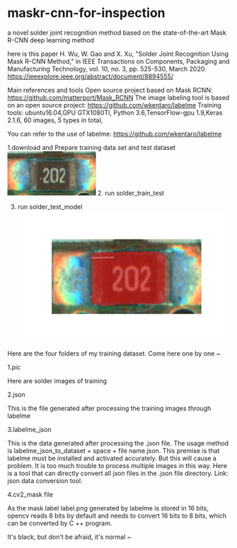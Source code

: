 # maskr-cnn-for-inspection
a novel solder joint recognition method based on the state-of-the-art Mask R-CNN deep learning method

here is this paper H. Wu, W. Gao and X. Xu, "Solder Joint Recognition Using Mask R-CNN Method," in IEEE Transactions on Components, Packaging and Manufacturing Technology, vol. 10, no. 3, pp. 525-530, March 2020.
https://ieeexplore.ieee.org/abstract/document/8894555/

Main references and tools
Open source project based on Mask RCNN: https://github.com/matterport/Mask_RCNN
The image labeling tool is based on an open source project: https://github.com/wkentaro/labelme
Training tools: ubuntu16.04,GPU GTX1080TI,  Python 3.6,TensorFlow-gpu 1.9,Keras 2.1.6, 60 images, 5 types in total,

You can refer to the use of labelme: https://github.com/wkentaro/labelme


1.download and Prepare training data set and test dataset
![image](https://github.com/qq4060/maskr-cnn-for-inspection/blob/master/4.bmp)
2. run solder_train_test

3. run solder_test_model
![image](https://github.com/qq4060/maskr-cnn-for-inspection/blob/master/fault4.png)


Here are the four folders of my training dataset. Come here one by one ~

1.pic

Here are  solder images of training

2.json

This is the file generated after processing the training images through labelme

3.labelme_json


This is the data generated after processing the .json file. The usage method is labelme_json_to_dataset + space + file name.json. This premise is that labelme must be installed and activated accurately. But this will cause a problem. It is too much trouble to process multiple images in this way. Here is a tool that can directly convert all json files in the .json file directory. Link: json data conversion tool.

4.cv2_mask file

As the mask label label.png generated by labelme is stored in 16 bits, opencv reads 8 bits by default and needs to convert 16 bits to 8 bits, which can be converted by C ++ program.

It's black, but don't be afraid, it's normal ~

